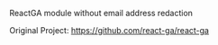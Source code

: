 ReactGA module without email address redaction

Original Project:
https://github.com/react-ga/react-ga